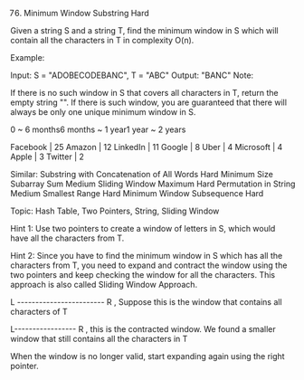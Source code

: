 76. Minimum Window Substring
Hard

Given a string S and a string T, find the minimum window in S which will contain all the characters in T in complexity O(n).

Example:

Input: S = "ADOBECODEBANC", T = "ABC"
Output: "BANC"
Note:

If there is no such window in S that covers all characters in T, return the empty string "".
If there is such window, you are guaranteed that there will always be only one unique minimum window in S.

0 ~ 6 months6 months ~ 1 year1 year ~ 2 years

Facebook | 25 Amazon | 12 LinkedIn | 11 Google | 8 Uber | 4 Microsoft | 4 Apple | 3 Twitter | 2 

Similar:
Substring with Concatenation of All Words Hard
Minimum Size Subarray Sum Medium
Sliding Window Maximum Hard
Permutation in String Medium
Smallest Range Hard
Minimum Window Subsequence Hard

Topic:
Hash Table, Two Pointers, String, Sliding Window

Hint 1:
Use two pointers to create a window of letters in S, which would have all the characters from T.

Hint 2:
Since you have to find the minimum window in S which has all the characters from T, you need to expand and contract the window using the two pointers and keep checking the window for all the characters. This approach is also called Sliding Window Approach. 

L ------------------------ R , Suppose this is the window that contains all characters of T 
                          
L----------------- R , this is the contracted window. We found a smaller window that still contains all the characters in T

When the window is no longer valid, start expanding again using the right pointer. 

